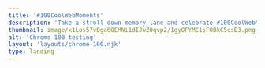 ```yaml
---
title: '#100CoolWebMoments'
description: 'Take a stroll down memory lane and celebrate #100CoolWebMoments since Chrome’s first release.'
thumbnail: image/x1Los57vDga6OEMNi1dIJwZ0qvp2/1gyOFYMC1sFOBkC5csD3.png
alt: 'Chrome 100 testing'
layout: 'layouts/chrome-100.njk'
type: landing
---
```

